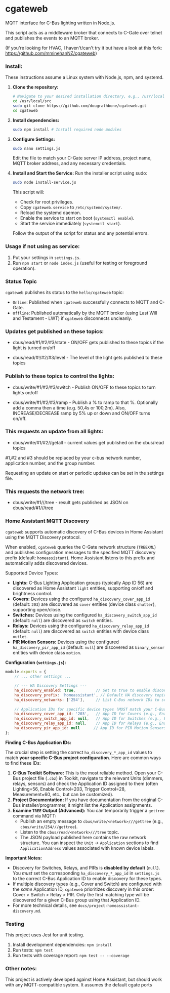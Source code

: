 cgateweb
========

MQTT interface for C-Bus lighting written in Node.js.

This script acts as a middleware broker that connects to C-Gate over telnet and publishes the events to an MQTT broker.

(If you're looking for HVAC, I haven't/can't try it but have a look at this fork: https://github.com/mminehanNZ/cgateweb)

### Install:

These instructions assume a Linux system with Node.js, npm, and systemd.

1.  **Clone the repository:**
    ```bash
    # Navigate to your desired installation directory, e.g., /usr/local/src
    cd /usr/local/src 
    sudo git clone https://github.com/dougrathbone/cgateweb.git
    cd cgateweb
    ```
2.  **Install dependencies:**
    ```bash
    sudo npm install # Install required node modules
    ```
3.  **Configure Settings:**
    ```bash
    sudo nano settings.js
    ```
    Edit the file to match your C-Gate server IP address, project name, MQTT broker address, and any necessary credentials.

4.  **Install and Start the Service:**
    Run the installer script using sudo:
    ```bash
    sudo node install-service.js
    ```
    This script will:
    *   Check for root privileges.
    *   Copy `cgateweb.service` to `/etc/systemd/system/`.
    *   Reload the systemd daemon.
    *   Enable the service to start on boot (`systemctl enable`).
    *   Start the service immediately (`systemctl start`).

    Follow the output of the script for status and any potential errors.

### Usage if not using as service:

1)  Put your settings in `settings.js`.
2)  Run `npm start` or `node index.js` (useful for testing or foreground operation).

### Status Topic

`cgateweb` publishes its status to the `hello/cgateweb` topic:

*   `Online`: Published when `cgateweb` successfully connects to MQTT and C-Gate.
*   `Offline`: Published automatically by the MQTT broker (using Last Will and Testament - LWT) if `cgateweb` disconnects uncleanly.

### Updates get published on these topics:

 - cbus/read/#1/#2/#3/state  -  ON/OFF gets published to these topics if the light is turned on/off

 - cbus/read/#!/#2/#3/level  -  The level of the light gets published to these topics

### Publish to these topics to control the lights:

 - cbus/write/#1/#2/#3/switch  -  Publish ON/OFF to these topics to turn lights on/off

 - cbus/write/#1/#2/#3/ramp  -  Publish a % to ramp to that %. Optionally add a comma then a time (e.g. 50,4s or 100,2m). Also, INCREASE/DECREASE ramp by 5% up or down and ON/OFF turns on/off.

### This requests an update from all lights:

 - cbus/write/#1/#2//getall - current values get published on the cbus/read topics

 #1,#2 and #3 should be replaced by your c-bus network number, application number, and the group number.

Requesting an update on start or periodic updates can be set in the settings file.

### This requests the network tree:

 - cbus/write/#1///tree - result gets published as JSON on cbus/read/#1///tree

### Home Assistant MQTT Discovery

`cgateweb` supports automatic discovery of C-Bus devices in Home Assistant using the MQTT Discovery protocol.

When enabled, `cgateweb` queries the C-Gate network structure (`TREEXML`) and publishes configuration messages to the specified MQTT discovery prefix (default: `homeassistant`). Home Assistant listens to this prefix and automatically adds discovered devices.

Supported Device Types:

*   **Lights:** C-Bus Lighting Application groups (typically App ID 56) are discovered as Home Assistant `light` entities, supporting on/off and brightness control.
*   **Covers:** Devices using the configured `ha_discovery_cover_app_id` (default: `203`) are discovered as `cover` entities (device class `shutter`), supporting open/close.
*   **Switches:** Devices using the configured `ha_discovery_switch_app_id` (default: `null`) are discovered as `switch` entities.
*   **Relays:** Devices using the configured `ha_discovery_relay_app_id` (default: `null`) are discovered as `switch` entities with device class `outlet`.
*   **PIR Motion Sensors:** Devices using the configured `ha_discovery_pir_app_id` (default: `null`) are discovered as `binary_sensor` entities with device class `motion`.

**Configuration (`settings.js`):**

```javascript
module.exports = {
    // ... other settings ...

    // --- HA Discovery Settings ---
    ha_discovery_enabled: true,         // Set to true to enable discovery
    ha_discovery_prefix: 'homeassistant', // Default HA discovery topic prefix
    ha_discovery_networks: ['254'],     // List C-Bus network IDs to scan (e.g., ['254', '200'])
    
    // Application IDs for specific device types (MUST match your C-Bus project configuration)
    ha_discovery_cover_app_id: '203',   // App ID for Covers (e.g., Enable Control)
    ha_discovery_switch_app_id: null,   // App ID for Switches (e.g., Enable Control, Trigger Control) - null to disable
    ha_discovery_relay_app_id: null,    // App ID for Relays (e.g., Enable Control) - null to disable
    ha_discovery_pir_app_id: null      // App ID for PIR Motion Sensors (e.g., Trigger Control) - null to disable
};
```

**Finding C-Bus Application IDs:**

The crucial step is setting the correct `ha_discovery_*_app_id` values to match **your specific C-Bus project configuration**. Here are common ways to find these IDs:

1.  **C-Bus Toolkit Software:** This is the most reliable method. Open your C-Bus project file (`.cbz`) in Toolkit, navigate to the relevant Units (dimmers, relays, sensors) and check the Application ID assigned to them (often Lighting=56, Enable Control=203, Trigger Control=28, Measurement=60, etc., but can be customized).
2.  **Project Documentation:** If you have documentation from the original C-Bus installer/programmer, it might list the Application assignments.
3.  **Examine `TREE` Output (Advanced):** You can temporarily trigger a `gettree` command via MQTT:
    *   Publish an empty message to `cbus/write/<network>///gettree` (e.g., `cbus/write/254///gettree`).
    *   Listen to the `cbus/read/<network>///tree` topic.
    *   The JSON payload published here contains the raw network structure. You can inspect the `Unit` -> `Application` sections to find `ApplicationAddress` values associated with known device labels.

**Important Notes:**

*   Discovery for Switches, Relays, and PIRs is **disabled by default** (`null`). You *must* set the corresponding `ha_discovery_*_app_id` in `settings.js` to the correct C-Bus Application ID to enable discovery for these types.
*   If multiple discovery types (e.g., Cover and Switch) are configured with the *same* Application ID, `cgateweb` prioritizes discovery in this order: Cover > Switch > Relay > PIR. Only the first matching type will be discovered for a given C-Bus group using that Application ID.
*   For more technical details, see `docs/project-homeassistant-discovery.md`.

### Testing

This project uses Jest for unit testing.

1.  Install development dependencies: `npm install`
2.  Run tests: `npm test`
3.  Run tests with coverage report: `npm test -- --coverage`

### Other notes:

This project is actively developed against Home Assistant, but should work with any MQTT-compatible system.
It assumes the default cgate ports
